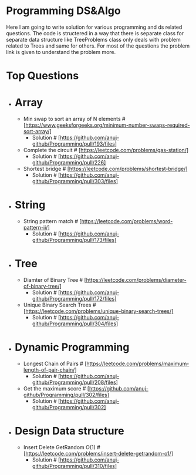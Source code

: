 # Programming DS&Algo

Here I am going to write solution for various programming and ds related questions. The code is structered in a way that there is separate class for separate data structure like TreeProblems class only deals with problem related to Trees and same for others.
For most of the questions the problem link is given to understand the problem more. 

# Top Questions
* # Array
  * Min swap to sort an array of N elements # [https://www.geeksforgeeks.org/minimum-number-swaps-required-sort-array/]
    * Solution # [https://github.com/anuj-github/Programming/pull/193/files]
  * Complete the circuit # [https://leetcode.com/problems/gas-station/]
    * Solution # [https://github.com/anuj-github/Programming/pull/226]
  * Shortest bridge # [https://leetcode.com/problems/shortest-bridge/]
    * Solution # [https://github.com/anuj-github/Programming/pull/303/files]  
* # String
  * String pattern match # [https://leetcode.com/problems/word-pattern-ii/]
    * Solution # [https://github.com/anuj-github/Programming/pull/173/files]
* # Tree
  * Diamter of Binary Tree # [https://leetcode.com/problems/diameter-of-binary-tree/]
    * Solution # [https://github.com/anuj-github/Programming/pull/172/files]
   * Unique Binary Search Trees # [https://leetcode.com/problems/unique-binary-search-trees/]
     * Solution # [https://github.com/anuj-github/Programming/pull/304/files]  
* # Dynamic Programming
  * Longest Chain of Pairs # [https://leetcode.com/problems/maximum-length-of-pair-chain/]
    * Solution # [https://github.com/anuj-github/Programming/pull/208/files]    
  * Get the maximum score # [https://github.com/anuj-github/Programming/pull/302/files]
    * Solution # [https://github.com/anuj-github/Programming/pull/302]
* # Design Data structure
  * Insert Delete GetRandom O(1) # [https://leetcode.com/problems/insert-delete-getrandom-o1/]
    * Solution # [https://github.com/anuj-github/Programming/pull/310/files]    
  
    

